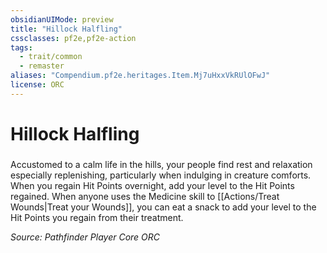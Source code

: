 ```yaml
---
obsidianUIMode: preview
title: "Hillock Halfling"
cssclasses: pf2e,pf2e-action
tags:
  - trait/common
  - remaster
aliases: "Compendium.pf2e.heritages.Item.Mj7uHxxVkRUlOFwJ"
license: ORC
---
```

# Hillock Halfling

### 






Accustomed to a calm life in the hills, your people find rest and relaxation especially replenishing, particularly when indulging in creature comforts. When you regain Hit Points overnight, add your level to the Hit Points regained. When anyone uses the Medicine skill to [[Actions/Treat Wounds|Treat your Wounds]], you can eat a snack to add your level to the Hit Points you regain from their treatment.

*Source: Pathfinder Player Core*
*ORC*